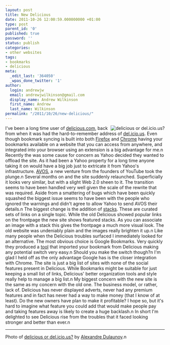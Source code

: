 ```yaml
---
layout: post
title: New Delicious
date: 2011-10-26 12:00:59.000000000 +01:00
type: post
parent_id: '0'
published: true
password: ''
status: publish
categories:
- other websites
tags:
- bookmarks
- delicious
meta:
  _edit_last: '364050'
  _wpas_done_twitter: '1'
author:
  login: andrewjw
  email: andrewjwilkinson@gmail.com
  display_name: Andrew Wilkinson
  first_name: Andrew
  last_name: Wilkinson
permalink: "/2011/10/26/new-delicious/"
---
```

<a href="http://www.flickr.com/photos/adulau/5610614157/"><img style="float:right;border:0;" src="{{ site.baseurl }}/assets/5610614157_e69f61f829_m.jpg" alt="delicious or del.icio.us?" /></a>I've been a long time user of <a href="http://www.delicious.com">delicious.com</a>, back from when it was had the hard-to-remember address of <a href="http://del.icio.us/">del.icio.us</a>. Even though bookmark syncing is built into both <a href="https://services.mozilla.com/">Firefox</a> and <a href="http://www.google.co.uk/support/chrome/bin/answer.py?answer=185277">Chrome</a> having your bookmarks available on a website that you can access from anywhere, and integrated into your browser using an extension is a big advantage for me.n
Recently the was some cause for concern as Yahoo decided they wanted to offload the site. As it had been a Yahoo property for a long time anyone taking it on would have a big job just to extricate it from Yahoo's infrastructure. <a href="http://avos.com/">AVOS</a>, a new venture from the founders of YouTube took the plunge.n
Several months on and the site suddenly relaunched. Superficially it looks very similar, but with a slight Web 2.0 sheen to it. The transition seems to have been handled very well given the scale of the rewrite that was required. Aside from a smattering of bugs which have been quickly squashed the biggest issue seems to have been with the people who ignored the warnings and didn't agree to allow Yahoo to send AVOS their details.n
The biggest change is the addition of <a href="http://delicious.com/help#stack">stacks</a>. These are curated sets of links on a single topic. While the old Delicious showed popular links on the frontpage the new site shows featured stacks. As you can associate an image with a stack this gives the frontpage a much more visual look. The old website was undeniably plain and the images really brighten it up.n
Like many people when the Delicious troubles surfaced I immediately looked for an alternative. The most obvious choice is <a>Google Bookmarks</a>. Very quickly they produced a <a href="https://www.google.com/bookmarks/deliciousimport">tool</a> that imported your bookmark from Delicious making any potential switch very easy.n
Should you make the switch though?n
I'm glad I held off as the only advantage Google has is the closer integration with Chrome. The site is just a big list of sites with none of the social features present in Delicious. While Bookmarks might be suitable for just keeping a small list of links, Delicious' better organization tools and style really help to manage a big list.n
My biggest concern with the new site is the same as my concern with the old one. The business model, or rather, lack of. Delicious has never displayed adverts, never had any premium features and in fact has never had a way to make money (that I know of at least). Do the new owners have plan to make it profitable? I hope so, but it's hard to imagine what feature you could add that would make people pay and taking features away is likely to create a huge backlash.n
In short I'm delighted to see Delicious rise from the troubles that it faced looking stronger and better than ever.n
<hr />
Photo of <a href="http://www.flickr.com/photos/adulau/5610614157/">delicious or del.icio.us?</a> by <a href="http://www.flickr.com/photos/adulau/">Alexandre Dulaunoy</a>.n
